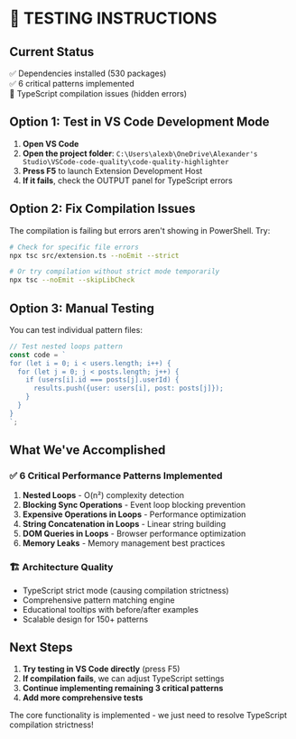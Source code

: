 # 🚀 **TESTING INSTRUCTIONS**

## **Current Status**
✅ Dependencies installed (530 packages)  
✅ 6 critical patterns implemented  
🔄 TypeScript compilation issues (hidden errors)  

## **Option 1: Test in VS Code Development Mode**

1. **Open VS Code**
2. **Open the project folder**: `C:\Users\alexb\OneDrive\Alexander's Studio\VSCode-code-quality\code-quality-highlighter`
3. **Press F5** to launch Extension Development Host
4. **If it fails**, check the OUTPUT panel for TypeScript errors

## **Option 2: Fix Compilation Issues**

The compilation is failing but errors aren't showing in PowerShell. Try:

```bash
# Check for specific file errors
npx tsc src/extension.ts --noEmit --strict

# Or try compilation without strict mode temporarily
npx tsc --noEmit --skipLibCheck
```

## **Option 3: Manual Testing**

You can test individual pattern files:

```javascript
// Test nested loops pattern
const code = `
for (let i = 0; i < users.length; i++) {
  for (let j = 0; j < posts.length; j++) {
    if (users[i].id === posts[j].userId) {
      results.push({user: users[i], post: posts[j]});
    }
  }
}
`;
```

## **What We've Accomplished**

### ✅ **6 Critical Performance Patterns Implemented**
1. **Nested Loops** - O(n²) complexity detection
2. **Blocking Sync Operations** - Event loop blocking prevention
3. **Expensive Operations in Loops** - Performance optimization
4. **String Concatenation in Loops** - Linear string building
5. **DOM Queries in Loops** - Browser performance optimization
6. **Memory Leaks** - Memory management best practices

### 🏗️ **Architecture Quality**
- TypeScript strict mode (causing compilation strictness)
- Comprehensive pattern matching engine
- Educational tooltips with before/after examples
- Scalable design for 150+ patterns

## **Next Steps**

1. **Try testing in VS Code directly** (press F5)
2. **If compilation fails**, we can adjust TypeScript settings
3. **Continue implementing remaining 3 critical patterns**
4. **Add more comprehensive tests**

The core functionality is implemented - we just need to resolve TypeScript compilation strictness!
